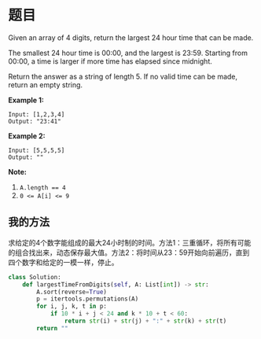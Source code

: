 # 题目

Given an array of 4 digits, return the largest 24 hour time that can be made.

The smallest 24 hour time is 00:00, and the largest is 23:59. Starting from 00:00, a time is larger if more time has elapsed since midnight.

Return the answer as a string of length 5. If no valid time can be made, return an empty string.

 

**Example 1:**

```
Input: [1,2,3,4]
Output: "23:41"
```

**Example 2:**

```
Input: [5,5,5,5]
Output: ""
```

 

**Note:**

1. `A.length == 4`
2. `0 <= A[i] <= 9`

## 我的方法

求给定的4个数字能组成的最大24小时制的时间。方法1：三重循环，将所有可能的组合找出来，动态保存最大值。方法2：将时间从23：59开始向前遍历，直到四个数字和给定的一模一样，停止。

```python
class Solution:
    def largestTimeFromDigits(self, A: List[int]) -> str:
        A.sort(reverse=True)
        p = itertools.permutations(A)
        for i, j, k, t in p:
            if 10 * i + j < 24 and k * 10 + t < 60:
                return str(i) + str(j) + ":" + str(k) + str(t)
        return ""
```

